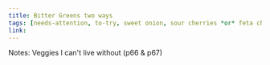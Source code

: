 ```yaml
---
title: Bitter Greens two ways
tags: [needs-attention, to-try, sweet onion, sour cherries *or* feta cheese]
link: 
---
```

Notes: Veggies I can't live without (p66 & p67)

